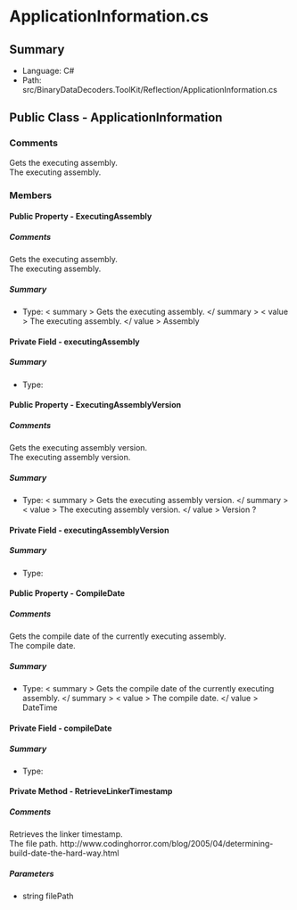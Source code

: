 ﻿# ApplicationInformation.cs

## Summary

* Language: C#
* Path: src/BinaryDataDecoders.ToolKit/Reflection/ApplicationInformation.cs

## Public Class - ApplicationInformation

### Comments

 <summary>
 Gets the executing assembly.
 </summary>
 <value>The executing assembly.</value>

### Members

#### Public Property - ExecutingAssembly

##### Comments

 <summary>
 Gets the executing assembly.
 </summary>
 <value>The executing assembly.</value>

##### Summary

 * Type:   < summary > 
  Gets the executing assembly. 
   </ summary > 
   < value > The executing assembly. </ value > 
  Assembly 

#### Private Field - executingAssembly

##### Summary

 * Type: 

#### Public Property - ExecutingAssemblyVersion

##### Comments

 <summary>
 Gets the executing assembly version.
 </summary>
 <value>The executing assembly version.</value>

##### Summary

 * Type:   < summary > 
  Gets the executing assembly version. 
   </ summary > 
   < value > The executing assembly version. </ value > 
  Version ? 

#### Private Field - executingAssemblyVersion

##### Summary

 * Type: 

#### Public Property - CompileDate

##### Comments

 <summary>
 Gets the compile date of the currently executing assembly.
 </summary>
 <value>The compile date.</value>

##### Summary

 * Type:   < summary > 
  Gets the compile date of the currently executing assembly. 
   </ summary > 
   < value > The compile date. </ value > 
  DateTime 

#### Private Field - compileDate

##### Summary

 * Type: 

#### Private Method - RetrieveLinkerTimestamp

##### Comments

 <summary>
 Retrieves the linker timestamp.
 </summary>
 <paramname="filePath">The file path.</param>
 <returns></returns>
 <remarks>http://www.codinghorror.com/blog/2005/04/determining-build-date-the-hard-way.html</remarks>

#####  Parameters

 - string filePath 


